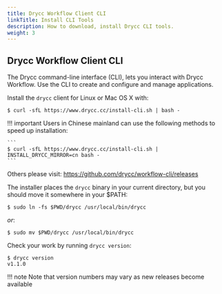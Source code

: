 ```yaml
---
title: Drycc Workflow Client CLI
linkTitle: Install CLI Tools
description: How to download, install Drycc CLI tools. 
weight: 3
---
```


## Drycc Workflow Client CLI

The Drycc command-line interface (CLI), lets you interact with Drycc Workflow.
Use the CLI to create and configure and manage applications.

Install the `drycc` client for Linux or Mac OS X with:

```
$ curl -sfL https://www.drycc.cc/install-cli.sh | bash -
```

!!! important
    Users in Chinese mainland can use the following methods to speed up installation:

    ```
    $ curl -sfL https://www.drycc.cc/install-cli.sh | INSTALL_DRYCC_MIRROR=cn bash -
    ```

Others please visit: https://github.com/drycc/workflow-cli/releases

The installer places the `drycc` binary in your current directory, but you
should move it somewhere in your $PATH:

```
$ sudo ln -fs $PWD/drycc /usr/local/bin/drycc
```

*or*:

```
$ sudo mv $PWD/drycc /usr/local/bin/drycc
```

Check your work by running `drycc version`:

```
$ drycc version
v1.1.0
```

!!! note
    Note that version numbers may vary as new releases become available

